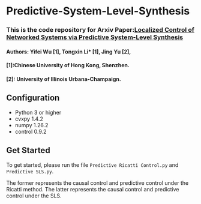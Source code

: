# Predictive-System-Level-Synthesis 
### This is the code repository for Arxiv Paper:[Localized Control of Networked Systems via Predictive System-Level Synthesis](https://)
#### Authors: Yifei Wu [1], Tongxin Li* [1], Jing Yu [2],
#### [1]:Chinese University of Hong Kong, Shenzhen.
#### [2]: University of Illinois Urbana-Champaign.
## Configuration
<!--
We recommend using Python 3 (and pip3) or above. 
-->
* Python 3 or higher
* cvxpy 1.4.2
* numpy 1.26.2
* control 0.9.2

## Get Started
To get started, please run the file ``Predictive Ricatti Control.py`` and  ``Predictive SLS.py``.

The former represents the causal control and predictive control under the Ricatti method. The latter represents the causal control and predictive control under the SLS.
